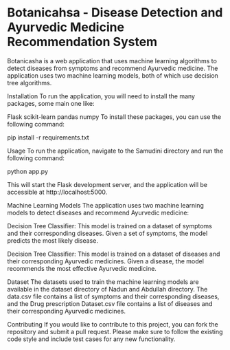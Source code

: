 # Botanicahsa - Disease Detection and Ayurvedic Medicine Recommendation System
Botanicasha is a web application that uses machine learning algorithms to detect diseases from symptoms and recommend Ayurvedic medicine. The application uses two machine learning models, both of which use decision tree algorithms.

Installation
To run the application, you will need to install the many packages, some main one like:

Flask
scikit-learn
pandas
numpy
To install these packages, you can use the following command:

pip install -r requirements.txt

Usage
To run the application, navigate to the Samudini directory and run the following command:

python app.py

This will start the Flask development server, and the application will be accessible at http://localhost:5000.

Machine Learning Models
The application uses two machine learning models to detect diseases and recommend Ayurvedic medicine:

Decision Tree Classifier: This model is trained on a dataset of symptoms and their corresponding diseases. Given a set of symptoms, the model predicts the most likely disease.

Decision Tree Classifier: This model is trained on a dataset of diseases and their corresponding Ayurvedic medicines. Given a disease, the model recommends the most effective Ayurvedic medicine.

Dataset
The datasets used to train the machine learning models are available in the dataset directory of Nadun and Abdullah directory. The data.csv file contains a list of symptoms and their corresponding diseases, and the Drug prescription Dataset.csv file contains a list of diseases and their corresponding Ayurvedic medicines.

Contributing
If you would like to contribute to this project, you can fork the repository and submit a pull request. Please make sure to follow the existing code style and include test cases for any new functionality.
